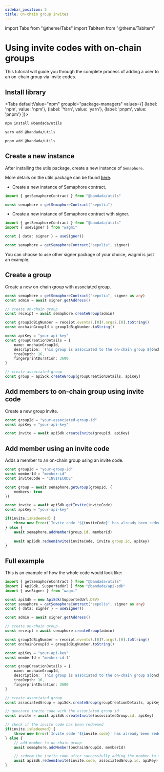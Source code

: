 ```yaml
---
sidebar_position: 2
title: On-chain group invites
---
```


import Tabs from "@theme/Tabs"
import TabItem from "@theme/TabItem"

# Using invite codes with on-chain groups

This tutorial will guide you through the complete process of adding a user to an on-chain group via invite codes.

## Install library

<Tabs
defaultValue="npm"
groupId="package-managers"
values={[
{label: 'npm', value: 'npm'},
{label: 'Yarn', value: 'yarn'},
{label: 'pnpm', value: 'pnpm'}
]}>
<TabItem value="npm">

```bash
npm install @bandada/utils
```

</TabItem>
<TabItem value="yarn">

```bash
yarn add @bandada/utils
```

</TabItem>
<TabItem value="pnpm">

```bash
pnpm add @bandada/utils
```

</TabItem>
</Tabs>

## Create a new instance

After installing the utils package, create a new instance of `Semaphore`. 

More details on the utils package can be found [here](https://github.com/bandada-infra/bandada/tree/main/libs/utils).

- Create a new instance of Semaphore contract.

```ts
import { getSemaphoreContract } from "@bandada/utils"

const semaphore = getSemaphoreContract("sepolia")
```

- Create a new instance of Semaphore contract with signer.

```ts
import { getSemaphoreContract } from "@bandada/utils"
import { useSigner } from "wagmi"

const { data: signer } = useSigner()

const semaphore = getSemaphoreContract("sepolia", signer)
```

You can choose to use other signer package of your choice, wagmi is just an example.


## Create a group

Create a new on-chain group with associated group.

```ts
const semaphore = getSemaphoreContract("sepolia", signer as any)
const admin = await signer.getAddress()

// create on-chain group
const receipt = await semaphore.createGroup(admin)

const groupIdBigNumber = receipt.events?.[0]?.args?.[0].toString()
const onchainGroupId = groupIdBigNumber.toString()

const apiKey = "your-api-key"
const groupCreationDetails = {
    name: onchainGroupId,
    description: `This group is associated to the on-chain group ${onchainGroupId}`,
    treeDepth: 16,
    fingerprintDuration: 3600
}

// create associated group
const group = apiSdk.createGroup(groupCreationDetails, apiKey)
```

## Add members to on-chain group using invite code

Create a new group invite.

```ts
const groupId = "your-associated-group-id"
const apiKey = "your-api-key"

const invite = await apiSdk.createInvite(groupId, apiKey)
```

## Add member using an invite code

Adds a member to an on-chain group using an invite code.

```ts
const groupId = "your-group-id"
const memberId = "member-id"
const inviteCode = "INVITECODE"

const group = await semaphore.getGroup(groupId, {
    members: true
})

const invite = await apiSdk.getInvite(inviteCode)
const apiKey = "your-api-key"

if(invite.isRedeemed) {
    throw new Error(`Invite code '${inviteCode}' has already been redeemed`)
} else {
    await semaphore.addMember(group.id, memberId)
    
    await apiSdk.redeemInvite(inviteCode, invite.group.id, apiKey)
}
```

## Full example

This is an example of how the whole code would look like:

```ts
import { getSemaphoreContract } from "@bandada/utils"
import { ApiSdk, SupportedUrl } from "@bandada/api-sdk"
import { useSigner } from "wagmi"

const apiSdk = new ApiSdk(SupportedUrl.DEV)
const semaphore = getSemaphoreContract("sepolia", signer as any)
const { data: signer } = useSigner()

const admin = await signer.getAddress()

// create on-chain group
const receipt = await semaphore.createGroup(admin)

const groupIdBigNumber = receipt.events?.[0]?.args?.[0].toString()
const onchainGroupId = groupIdBigNumber.toString()

const apiKey = "your-api-key"
const memberId = "member-id-1"

const groupCreationDetails = {
    name: onchainGroupId,
    description: `This group is associated to the on-chain group ${onchainGroupId}`,
    treeDepth: 16,
    fingerprintDuration: 3600
}

// create associated group
const associatedGroup = apiSdk.createGroup(groupCreationDetails, apiKey)

// generate invite code with the associated group id
const invite = await apiSdk.createInvite(associatedGroup.id, apiKey)

// check if the invite code has been redeemed
if(invite.isRedeemed) {
    throw new Error(`Invite code '${invite.code}' has already been redeemed`)
} else {
    // add member to on-chain group
    await semaphore.addMember(onchainGroupId, memberId)

    // redeem the invite code after successfully adding the member to the on-chain group
    await apiSdk.redeemInvite(invite.code, associatedGroup.id, apiKey)
}
```